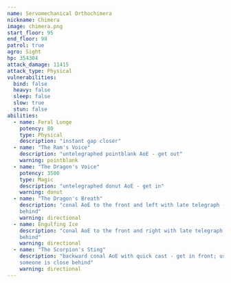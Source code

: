 ```yaml
---
name: Servomechanical Orthochimera
nickname: Chimera
image: chimera.png
start_floor: 95
end_floor: 98
patrol: true
agro: Sight
hp: 354304
attack_damage: 11415
attack_type: Physical
vulnerabilities:
  bind: false
  heavy: false
  sleep: false
  slow: true
  stun: false
abilities:
  - name: Feral Lunge
    potency: 80
    type: Physical
    description: "instant gap closer"
  - name: "The Ram's Voice"
    description: "untelegraphed pointblank AoE - get out"
    warning: pointblank
  - name: "The Dragon's Voice"
    potency: 3500
    type: Magic
    description: "untelegraphed donut AoE - get in"
    warning: donut
  - name: "The Dragon's Breath"
    description: "conal AoE to the front and left with late telegraph - get
    behind"
    warning: directional
  - name: Engulfing Ice
    description: "conal AoE to the front and right with late telegraph - get
    behind"
    warning: directional
  - name: "The Scorpion's Sting"
    description: "backward conal AoE with quick cast - get in front; used when
    someone is close behind"
    warning: directional
---
```

